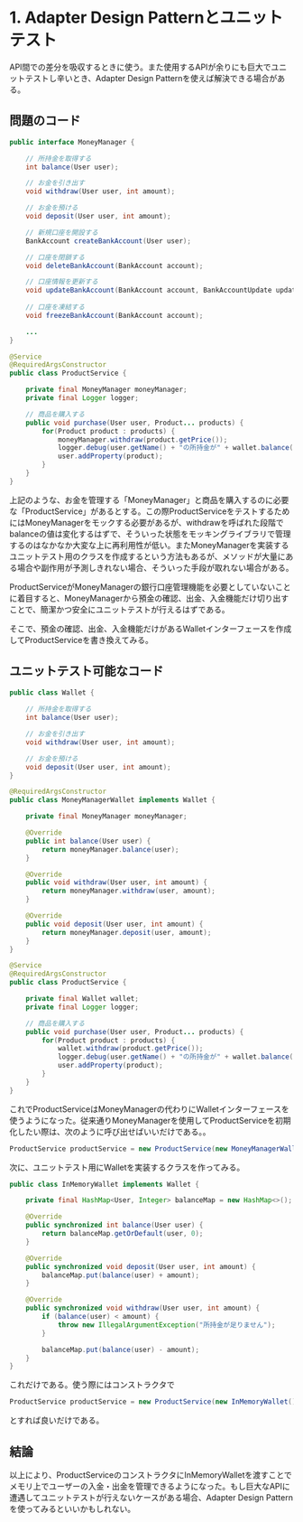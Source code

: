 # 1. Adapter Design Patternとユニットテスト

API間での差分を吸収するときに使う。また使用するAPIが余りにも巨大でユニットテストし辛いとき、Adapter Design Patternを使えば解決できる場合がある。

## 問題のコード

```java
public interface MoneyManager {

    // 所持金を取得する
    int balance(User user);

    // お金を引き出す
    void withdraw(User user, int amount);

    // お金を預ける
    void deposit(User user, int amount);

    // 新規口座を開設する
    BankAccount createBankAccount(User user);

    // 口座を閉鎖する
    void deleteBankAccount(BankAccount account);

    // 口座情報を更新する
    void updateBankAccount(BankAccount account, BankAccountUpdate update);
    
    // 口座を凍結する
    void freezeBankAccount(BankAccount account);

    ...
}
```

```java
@Service
@RequiredArgsConstructor
public class ProductService {

    private final MoneyManager moneyManager;
    private final Logger logger;

    // 商品を購入する
    public void purchase(User user, Product... products) {
        for(Product product : products) {
            moneyManager.withdraw(product.getPrice());
            logger.debug(user.getName() + "の所持金が" + wallet.balance(user) + "になりました");
            user.addProperty(product);
        }
    }
}
```

上記のような、お金を管理する「MoneyManager」と商品を購入するのに必要な「ProductService」があるとする。この際ProductServiceをテストするためにはMoneyManagerをモックする必要があるが、withdrawを呼ばれた段階でbalanceの値は変化するはずで、そういった状態をモッキングライブラリで管理するのはなかなか大変な上に再利用性が低い。またMoneyManagerを実装するユニットテスト用のクラスを作成するという方法もあるが、メソッドが大量にある場合や副作用が予測しきれない場合、そういった手段が取れない場合がある。

ProductServiceがMoneyManagerの銀行口座管理機能を必要としていないことに着目すると、MoneyManagerから預金の確認、出金、入金機能だけ切り出すことで、簡潔かつ安全にユニットテストが行えるはずである。

そこで、預金の確認、出金、入金機能だけがあるWalletインターフェースを作成してProductServiceを書き換えてみる。

## ユニットテスト可能なコード

```java
public class Wallet {
    
    // 所持金を取得する
    int balance(User user);

    // お金を引き出す
    void withdraw(User user, int amount);

    // お金を預ける
    void deposit(User user, int amount);
}
```

```java
@RequiredArgsConstructor
public class MoneyManagerWallet implements Wallet {

    private final MoneyManager moneyManager;

    @Override
    public int balance(User user) {
        return moneyManager.balance(user);
    }

    @Override
    public void withdraw(User user, int amount) {
        return moneyManager.withdraw(user, amount);
    }

    @Override
    public void deposit(User user, int amount) {
        return moneyManager.deposit(user, amount);
    }
}
```

```java
@Service
@RequiredArgsConstructor
public class ProductService {

    private final Wallet wallet;
    private final Logger logger;

    // 商品を購入する
    public void purchase(User user, Product... products) {
        for(Product product : products) {
            wallet.withdraw(product.getPrice());
            logger.debug(user.getName() + "の所持金が" + wallet.balance(user) + "になりました");
            user.addProperty(product);
        }
    }
}
```

これでProductServiceはMoneyManagerの代わりにWalletインターフェースを使うようになった。従来通りMoneyManagerを使用してProductServiceを初期化したい際は、次のように呼び出せばいいだけである。。

```java
ProductService productService = new ProductService(new MoneyManagerWallet(...), logger);
```

次に、ユニットテスト用にWalletを実装するクラスを作ってみる。

```java
public class InMemoryWallet implements Wallet {

    private final HashMap<User, Integer> balanceMap = new HashMap<>();

    @Override
    public synchronized int balance(User user) {
        return balanceMap.getOrDefault(user, 0);
    }

    @Override
    public synchronized void deposit(User user, int amount) {
        balanceMap.put(balance(user) + amount);
    }

    @Override
    public synchronized void withdraw(User user, int amount) {
        if (balance(user) < amount) {
            throw new IllegalArgumentException("所持金が足りません");
        }

        balanceMap.put(balance(user) - amount);
    }
}
```

これだけである。使う際にはコンストラクタで

```java
ProductService productService = new ProductService(new InMemoryWallet(), logger);
```

とすれば良いだけである。

## 結論

以上により、ProductServiceのコンストラクタにInMemoryWalletを渡すことでメモリ上でユーザーの入金・出金を管理できるようになった。もし巨大なAPIに遭遇してユニットテストが行えないケースがある場合、Adapter Design Patternを使ってみるといいかもしれない。
